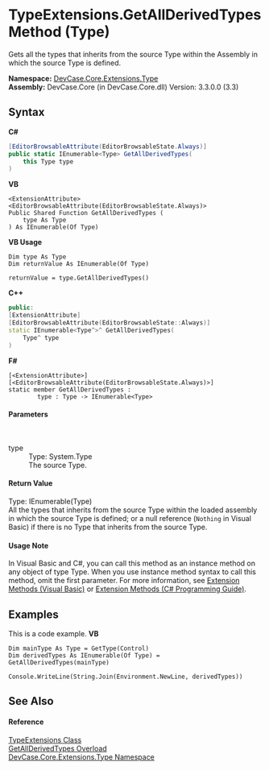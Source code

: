 # TypeExtensions.GetAllDerivedTypes Method (Type)
 

Gets all the types that inherits from the source Type within the Assembly in which the source Type is defined.

**Namespace:**&nbsp;<a href="N_DevCase_Core_Extensions_Type">DevCase.Core.Extensions.Type</a><br />**Assembly:**&nbsp;DevCase.Core (in DevCase.Core.dll) Version: 3.3.0.0 (3.3)

## Syntax

**C#**<br />
``` C#
[EditorBrowsableAttribute(EditorBrowsableState.Always)]
public static IEnumerable<Type> GetAllDerivedTypes(
	this Type type
)
```

**VB**<br />
``` VB
<ExtensionAttribute>
<EditorBrowsableAttribute(EditorBrowsableState.Always)>
Public Shared Function GetAllDerivedTypes ( 
	type As Type
) As IEnumerable(Of Type)
```

**VB Usage**<br />
``` VB Usage
Dim type As Type
Dim returnValue As IEnumerable(Of Type)

returnValue = type.GetAllDerivedTypes()
```

**C++**<br />
``` C++
public:
[ExtensionAttribute]
[EditorBrowsableAttribute(EditorBrowsableState::Always)]
static IEnumerable<Type^>^ GetAllDerivedTypes(
	Type^ type
)
```

**F#**<br />
``` F#
[<ExtensionAttribute>]
[<EditorBrowsableAttribute(EditorBrowsableState.Always)>]
static member GetAllDerivedTypes : 
        type : Type -> IEnumerable<Type> 

```


#### Parameters
&nbsp;<dl><dt>type</dt><dd>Type: System.Type<br />The source Type.</dd></dl>

#### Return Value
Type: IEnumerable(Type)<br />All the types that inherits from the source Type within the loaded assembly in which the source Type is defined; or a null reference (`Nothing` in Visual Basic) if there is no Type that inherits from the source Type.

#### Usage Note
In Visual Basic and C#, you can call this method as an instance method on any object of type Type. When you use instance method syntax to call this method, omit the first parameter. For more information, see <a href="https://docs.microsoft.com/dotnet/visual-basic/programming-guide/language-features/procedures/extension-methods">Extension Methods (Visual Basic)</a> or <a href="https://docs.microsoft.com/dotnet/csharp/programming-guide/classes-and-structs/extension-methods">Extension Methods (C# Programming Guide)</a>.

## Examples
This is a code example. 
**VB**<br />
``` VB
Dim mainType As Type = GetType(Control)
Dim derivedTypes As IEnumerable(Of Type) = GetAllDerivedTypes(mainType)

Console.WriteLine(String.Join(Environment.NewLine, derivedTypes))
```


## See Also


#### Reference
<a href="T_DevCase_Core_Extensions_Type_TypeExtensions">TypeExtensions Class</a><br /><a href="Overload_DevCase_Core_Extensions_Type_TypeExtensions_GetAllDerivedTypes">GetAllDerivedTypes Overload</a><br /><a href="N_DevCase_Core_Extensions_Type">DevCase.Core.Extensions.Type Namespace</a><br />